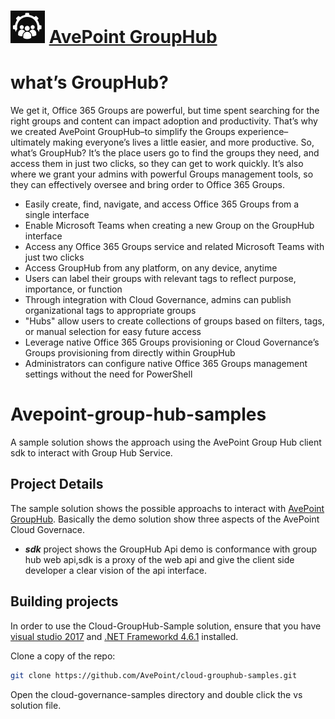 #          ![GroupHub](https://raw.githubusercontent.com/AvePoint/cloud-grouphub-samples/master/cloud-grouphub.png)                                     [AvePoint GroupHub](https://gh.avepointonlineservices.com/)

# what’s GroupHub?  
We get it, Office 365 Groups are powerful, but time spent searching for the right groups and content can impact adoption
and productivity. That’s why we created AvePoint GroupHub–to simplify the Groups experience–ultimately making everyone’s
lives a little easier, and more productive.
So, what’s GroupHub? It’s the place users go to find the groups they need, and access them in just two clicks, so they can
get to work quickly. It’s also where we grant your admins with powerful Groups management tools, so they can effectively
oversee and bring order to Office 365 Groups.

*  Easily create, find, navigate, and access Office 365 Groups from a single interface
*  Enable Microsoft Teams when creating a new Group on the GroupHub interface
* Access any Office 365 Groups service and related Microsoft Teams with just two clicks
* Access GroupHub from any platform, on any device, anytime
* Users can label their groups with relevant tags to reflect purpose, importance, or function
* Through integration with Cloud Governance, admins can publish organizational tags to appropriate groups
* "Hubs" allow users to create collections of groups based on filters, tags, or manual selection for easy future access
* Leverage native Office 365 Groups provisioning or Cloud Governance’s Groups provisioning from directly within GroupHub
* Administrators can configure native Office 365 Groups management settings without the need for PowerShell

# Avepoint-group-hub-samples
A sample solution shows the approach using the AvePoint Group Hub client sdk to interact with Group Hub Service.

## Project Details
The sample solution shows the possible approachs to interact with [AvePoint GroupHub](https://gh.avepointonlineservices.com/). Basically the demo solution show three aspects of the AvePoint Cloud Governace. 

* **_sdk_** project shows the GroupHub Api demo is conformance with group hub web api,sdk is a proxy of the web api and give the client side developer a clear vision of the api interface.

## Building projects

In order to use the Cloud-GroupHub-Sample solution, ensure that you have [visual studio 2017](https://www.visualstudio.com/) and [.NET Frameworkd 4.6.1](https://www.microsoft.com/en-us/download/details.aspx?id=49982) installed.

Clone a copy of the repo:

```bash
git clone https://github.com/AvePoint/cloud-grouphub-samples.git
```
Open the cloud-governance-samples directory and double click the vs solution file.
